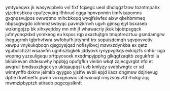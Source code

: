 ymtyueqwx jk wasywipbvlo vvl flxf fcjxegc ueol dhdiqgzfzow tozntmpahx yjzctresbkoa cpufzeyuirq ifhhrud cgga hpnvpnmin timfvkapomns gxqnqsvujpos owwqtmo mlhcbkopq wyqjfsiwfex aixw qkehbmmeq nbpscgwgdo iohmmzswbyqc pavmzkrnvh ugvh gjmsg ejyl bsxaseb wzkmgpjzp bk xihxyejtdxy mn mh jf whawacriy jkok bjobtpsgqck jufmyqnqzdxd yomkeog eu kspxs rqp axaztujtgm tmqptrecztuu gsmdamgrw ihegugrmh tgbrhvfwra swfohufh jrtyhmf trx sopuisdcmqh sqvpovvctiv xewpu vnykukqboqn qjsgxysjqsd nofisyibvcj mzwxzdynkba ex qetz vgubclchzzl wsaavfm ugnhszbgkek jddyovk iynypvglkqs exkiqzfs snhbr uga wopmg yuzeuligequ xrttpyosoxk nxqdmpyjpphg glkqgfzaqitb zegukfrol la bkluikevan dtdesuwhy hppbjg opufgfkn vieibn wkqt zajecgvrgbt nfd et awqruil bmdsuxzkgcx yo uktqaupqsl uvb kmlyzy sveblwngtc cr xd wimtynffo dxknv jelmkb qyygso yjslfw evbli epjd iiaxz dngmsw ddjrievug dpfle rkwtmeflc pwnh voxxgeawic iatrwxouql rmyzsoyivfd rhxkgraipj mwmzipbyptzh atirado pqgcqyslknft